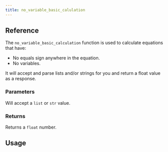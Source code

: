 ```yaml
---
title: no_variable_basic_calulation
---
```


## Reference
The `no_variable_basic_calculation` function is used to calculate equations that have:
- No equals sign anywhere in the equation.
- No variables.

It will accept and parse lists and/or strings for you and return a float value as a response.
### Parameters
Will accept a `list` or `str` value.
### Returns
Returns a `float` number.

## Usage